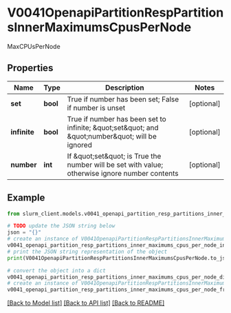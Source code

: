 # V0041OpenapiPartitionRespPartitionsInnerMaximumsCpusPerNode

MaxCPUsPerNode

## Properties

Name | Type | Description | Notes
------------ | ------------- | ------------- | -------------
**set** | **bool** | True if number has been set; False if number is unset | [optional] 
**infinite** | **bool** | True if number has been set to infinite; \&quot;set\&quot; and \&quot;number\&quot; will be ignored | [optional] 
**number** | **int** | If \&quot;set\&quot; is True the number will be set with value; otherwise ignore number contents | [optional] 

## Example

```python
from slurm_client.models.v0041_openapi_partition_resp_partitions_inner_maximums_cpus_per_node import V0041OpenapiPartitionRespPartitionsInnerMaximumsCpusPerNode

# TODO update the JSON string below
json = "{}"
# create an instance of V0041OpenapiPartitionRespPartitionsInnerMaximumsCpusPerNode from a JSON string
v0041_openapi_partition_resp_partitions_inner_maximums_cpus_per_node_instance = V0041OpenapiPartitionRespPartitionsInnerMaximumsCpusPerNode.from_json(json)
# print the JSON string representation of the object
print(V0041OpenapiPartitionRespPartitionsInnerMaximumsCpusPerNode.to_json())

# convert the object into a dict
v0041_openapi_partition_resp_partitions_inner_maximums_cpus_per_node_dict = v0041_openapi_partition_resp_partitions_inner_maximums_cpus_per_node_instance.to_dict()
# create an instance of V0041OpenapiPartitionRespPartitionsInnerMaximumsCpusPerNode from a dict
v0041_openapi_partition_resp_partitions_inner_maximums_cpus_per_node_from_dict = V0041OpenapiPartitionRespPartitionsInnerMaximumsCpusPerNode.from_dict(v0041_openapi_partition_resp_partitions_inner_maximums_cpus_per_node_dict)
```
[[Back to Model list]](../README.md#documentation-for-models) [[Back to API list]](../README.md#documentation-for-api-endpoints) [[Back to README]](../README.md)


